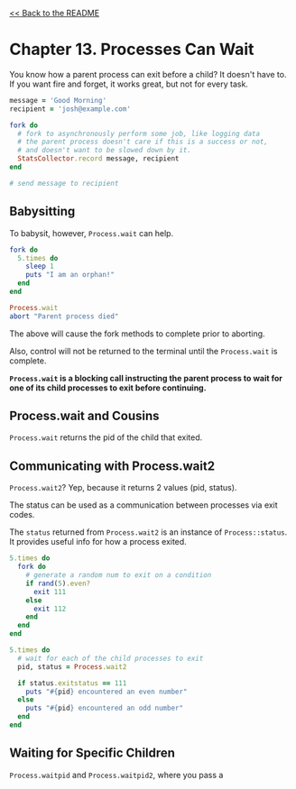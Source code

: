 [&lt;&lt; Back to the README](README.md)

# Chapter 13. Processes Can Wait

You know how a parent process can exit before a child? It doesn't have to.
If you want fire and forget, it works great, but not for every task.

```ruby
message = 'Good Morning'
recipient = 'josh@example.com'

fork do
  # fork to asynchronously perform some job, like logging data
  # the parent process doesn't care if this is a success or not,
  # and doesn't want to be slowed down by it.
  StatsCollector.record message, recipient
end

# send message to recipient
```

## Babysitting

To babysit, however, `Process.wait` can help.

```ruby
fork do
  5.times do
    sleep 1
    puts "I am an orphan!"
  end
end

Process.wait
abort "Parent process died"
```

The above will cause the fork methods to complete prior to aborting.

Also, control will not be returned to the terminal until the `Process.wait`
is complete.

**`Process.wait` is a blocking call instructing the parent process to wait for
one of its child processes to exit before continuing.**

## Process.wait and Cousins

`Process.wait` returns the pid of the child that exited.

## Communicating with Process.wait2

`Process.wait2`? Yep, because it returns 2 values (pid, status).

The status can be used as a communication between processes via exit codes.

The `status` returned from `Process.wait2` is an instance of `Process::status`.
It provides useful info for how a process exited.

```ruby
5.times do
  fork do
    # generate a random num to exit on a condition
    if rand(5).even?
      exit 111
    else
      exit 112
    end
  end
end

5.times do
  # wait for each of the child processes to exit
  pid, status = Process.wait2

  if status.exitstatus == 111
    puts "#{pid} encountered an even number"
  else
    puts "#{pid} encountered an odd number"
  end
end
```

## Waiting for Specific Children

`Process.waitpid` and `Process.waitpid2`, where you pass a
